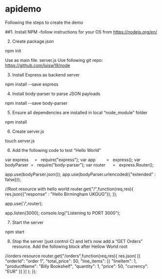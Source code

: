 # apidemo

Following the steps to create the demo

##1. Install NPM -follow instructions for your OS from https://nodejs.org/en/

2. Create package.json

npm init

Use as main file. server.js
Use following git repo: https://github.com/luisw19/node

3. Install Express as backend server

npm install --save express

4. Install body-parser to parse JSON payloads

npm install --save body-parser

5. Ensure all dependencies are installed in local “node_module” folder

npm install

6. Create server.js

touch server.js

6. Add the following code to test “Hello World”

var express     =   require("express");
var app         =   express();
var bodyParser  =   require("body-parser");
var router      =   express.Router();

app.use(bodyParser.json());
app.use(bodyParser.urlencoded({"extended" : false}));

//Root resource with hello world
router.get("/",function(req,res){
    res.json({"response" : "Hello Birmingham UKOUG"});
});

app.use('/',router);

app.listen(3000);
console.log("Listening to PORT 3000");

7. Start the server

npm start

8. Stop the server (just control C) and let’s now add a “GET Orders” resource. Add the following block after Hellow World root

//orders resource
router.get("/orders",function(req,res){
    res.json(
        [{
          "orderId": "order 1",
          "total_price": 50,
          "line_items": [{
            "lineItem": 1,
            "productName": "Billy Bookshelf",
            "quantity": 1,
            "price": 50,
            "currency": "EUR"
          }]
        }]
      );
});
